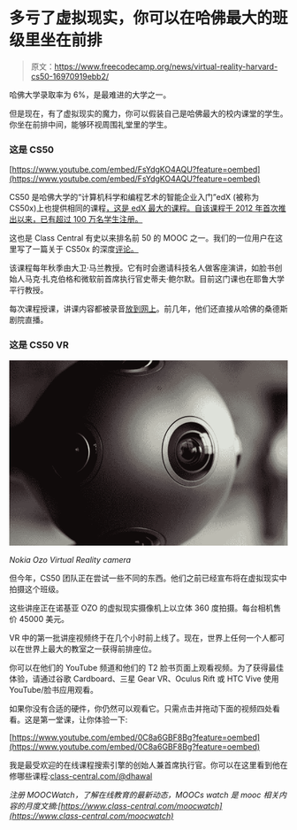 # 多亏了虚拟现实，你可以在哈佛最大的班级里坐在前排

> 原文：<https://www.freecodecamp.org/news/virtual-reality-harvard-cs50-16970919ebb2/>

哈佛大学录取率为 6%，是最难进的大学之一。

但是现在，有了虚拟现实的魔力，你可以假装自己是哈佛最大的校内课堂的学生。你坐在前排中间，能够环视周围礼堂里的学生。

### **这是 CS50**

[https://www.youtube.com/embed/FsYdgKO4AQU?feature=oembed](https://www.youtube.com/embed/FsYdgKO4AQU?feature=oembed)

CS50 是哈佛大学的“计算机科学和编程艺术的智能企业入门”edX (被称为 CS50x)上也提供相同的课程[，这是 edX 最大的课程。自该课程于 2012 年首次推出以来，已有超过 100 万名学生注册。](https://www.class-central.com/mooc/442/edx-cs50x-introduction-to-computer-science)

这也是 Class Central 有史以来排名前 50 的 MOOC 之一。我们的一位用户在这里写了一篇关于 CS50x 的深度[评论。](https://www.class-central.com/report/review-david-malan-cs50-introduction-to-cs/)

该课程每年秋季由大卫·马兰教授。它有时会邀请科技名人做客座演讲，如脸书创始人马克·扎克伯格和微软前首席执行官史蒂夫·鲍尔默。目前这门课也在耶鲁大学平行教授。

每次课程授课，讲课内容都被录音[放到网上](https://cs50.harvard.edu/)。前几年，他们还直接从哈佛的桑德斯剧院直播。

### **这是 CS50 VR**

![0*ZeQi9TsX7wu2r0Cf](img/e42673a642232c2ed8b1eb8033536b4c.png)

*Nokia Ozo Virtual Reality camera*

但今年，CS50 团队正在尝试一些不同的东西。他们之前已经宣布将在虚拟现实中拍摄这个班级。

这些讲座正在诺基亚 OZO 的虚拟现实摄像机上以立体 360 度拍摄。每台相机售价 45000 美元。

VR 中的第一批讲座视频终于在几个小时前上线了。现在，世界上任何一个人都可以在世界上最大的教室之一获得前排座位。

你可以在他们的 YouTube 频道和他们的 T2 脸书页面上观看视频。为了获得最佳体验，请通过谷歌 Cardboard、三星 Gear VR、Oculus Rift 或 HTC Vive 使用 YouTube/脸书应用观看。

如果你没有合适的硬件，你仍然可以观看它。只需点击并拖动下面的视频四处看看。这是第一堂课，让你体验一下:

[https://www.youtube.com/embed/0C8a6GBF8Bg?feature=oembed](https://www.youtube.com/embed/0C8a6GBF8Bg?feature=oembed)

我是最受欢迎的在线课程搜索引擎的创始人兼首席执行官。你可以在这里看到他在修哪些课程:[class-central.com/@dhawal](https://www.class-central.com/@dhawal)

*注册 MOOCWatch，了解在线教育的最新动态，MOOCs watch 是 mooc 相关内容的月度文摘:[https://www.class-central.com/moocwatch](https://www.class-central.com/moocwatch)*
